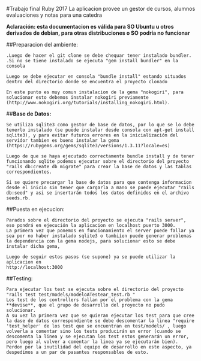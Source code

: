 #Trabajo final Ruby 2017
La aplicacion provee un gestor de cursos, alumnos evaluaciones y notas para una catedra

**Aclaración: esta documentacion es válida para SO Ubuntu u otros derivados de debian, para otras distribuciones o SO podría no funcionar**

##Preparacion del ambiente:

	.Luego de hacer el git clone se debe chequar tener instalado bundler.
	.Si no se tiene instalado se ejecuta "gem install bundler" en la consola
	
	Luego se debe ejecutar en consola "bundle install" estando situados dentro del directorio donde se encuentra el proyecto clonado

	En este punto es muy comun instalacion de la gema "nokogiri", para solucionar esto debemos instalar nokogiri previamente (http://www.nokogiri.org/tutorials/installing_nokogiri.html).

##**Base de Datos:**

	Se utiliza sqlite3 como gestor de base de datos, por lo que se lo debe tenerlo instalado (se puede instalar desde consola con apt-get install sqlite3), y para evitar futuros errores en la inicialización del servidor tambien es bueno instalar la gema (https://rubygems.org/gems/sqlite3/versions/1.3.11?locale=es)

	Luego de que se haya ejecutado correctamente bundle install y de tener funcionando sqlite podemos ejecutar sobre el directorio del proyecto "rails db:create db migrate" para crear la base de datos y las tablas correspondientes.

	Si se quiere precargar la base de datos para que contenga informacion desde el inicio sin tener que cargarla a mano se puede ejecutar "rails db:seed" y asi se insertarán todos los datos definidos en el archivo seeds.rb.

##Puesta en ejecucion:

	Parados sobre el directorio del proyecto se ejecuta "rails server", eso pondrá en ejecución la aplicacion en localhost puerto 3000.
	La primera vez que ponemos en funcionamiento el server puede fallar ya sea por no haber instalado sqlite3 o tambiíen puede generar problemas la dependencia con la gema nodejs, para solucionar esto se debe instalar dicha gema,

	Luego de seguir estos pasos (se supone) ya se puede utilizar la aplicacion en 
	http://localhost:3000

##Testing:
	
	Para ejecutar los test se ejecuta sobre el directorio del proyecto "rails test test/models/modeloATestear_test.rb "
	Los test de los controllers fallan por el problema con la gema **devise**, que el grupo de desarrollo del proyecto no pudo solucionar.
	A su vez la primera vez que se quieran ejecutar los test para que cree la dase de datos correspondiente se debe descomentar la linea "require 'test_helper' de los test que se encuentran en test/models/ , luego volverla a comentar sino los tests producirán un error (cuando se descomenta la linea y se ejecutan los test estos generarán un error, pero luego al volver a comentar la linea ya se ejecutarán bien).
	Perdon por la inutilidad del equipo de desarrollo en este aspecto, ya despedimos a un par de pasantes responsables de esto.



